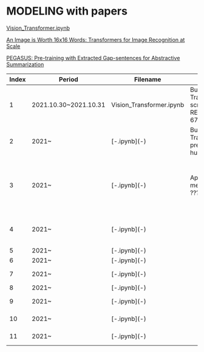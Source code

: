 # MODELING with papers

[Vision_Transformer.ipynb](https://github.com/MINED30/MODELING/blob/main/Vision_Transformer.ipynb)

[An Image is Worth 16x16 Words: Transformers for Image Recognition at Scale](https://arxiv.org/pdf/2010.11929.pdf)

[PEGASUS: Pre-training with Extracted Gap-sentences for Abstractive Summarization](https://arxiv.org/pdf/1912.08777.pdf)

<table>
    <thead>
        <tr>
            <th>Index</th>
            <th>Period</th>
            <th>Filename</th>
            <th>Description</th>
            <th>Paper</th>
            <th>Project</th>
        </tr>
    </thead>
    <tbody>
        <tr>
            <td>1</td>
            <td>2021.10.30~2021.10.31</td>
            <td>Vision_Transformer.ipynb</td>
            <td>Build Vision Transformer from scratch<br>RESULT:CIFAR10-67%/50%</td>
            <td rowspan=2>An Image is Worth 16x16 Words: Transformers for Image Recognition at Scale</td>
            <td rowspan=2>Denoising Images</td>
        </tr>
        <tr>
            <td>2</td>
            <td>2021~</td>
            <td>[-.ipynb](-)</td>
            <td>Build Vision Transformer from pretrained via huggingface</td>
        </tr>
        <tr>
            <td>3</td>
            <td>2021~</td>
            <td>[-.ipynb](-)</td>
            <td>Apply pretraining methodology to ???</td>
            <td>PEGASUS: Pre-training with Extracted Gap-sentences for Abstractive Summarization</td>
            <td>Get Wings!</td>
        </tr>
        <tr>
            <td>4</td>
            <td>2021~</td>
            <td>[-.ipynb](-)</td>
            <td> </td>
            <td>Swin Transformer</td>
            <td>AI-based X-ray security screening system</td>
        </tr>
        <tr>
            <td>5</td>
            <td>2021~</td>
            <td>[-.ipynb](-)</td>
            <td> </td>
            <td>Pix2Pix</td>
            <td rowspan=2>Han2Han</td>
        </tr>
        <tr>
            <td>6</td>
            <td>2021~</td>
            <td>[-.ipynb](-)</td>
            <td> </td>
            <td>cGAN</td>
        </tr>
        <tr>
            <td>7</td>
            <td>2021~</td>
            <td>[-.ipynb](-)</td>
            <td> </td>
            <td>Attention is all you need</td>
            <td rowspan=2>Chatbot</td>
        </tr>
        <tr>
            <td>8</td>
            <td>2021~</td>
            <td>[-.ipynb](-)</td>
            <td> </td>
            <td>GPT</td>
        </tr>
        <tr>
            <td>9</td>
            <td>2021~</td>
            <td>[-.ipynb](-)</td>
            <td> </td>
            <td>Transoformer Colorization</td>
            <td>Transoformer Colorization</td>
        </tr>
        <tr>
            <td>10</td>
            <td>2021~</td>
            <td>[-.ipynb](-)</td>
            <td> </td>
            <td>ELECTRA</td>
            <td>Hate Speech Detection</td>
        </tr>
        <tr>
            <td>11</td>
            <td>2021~</td>
            <td>[-.ipynb](-)</td>
            <td> </td>
            <td>YOLOv3</td>
            <td>Face Mask Detection</td>
        </tr>
    </tbody>
</table>
